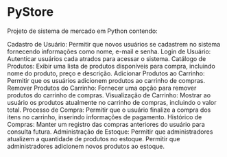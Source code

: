 # PyStore
Projeto de sistema de mercado em Python contendo:

Cadastro de Usuário: 
  Permitir que novos usuários se cadastrem no sistema fornecendo informações como nome, e-mail e senha. 
Login de Usuário: 
  Autenticar usuários cada 
  atrados para acessar o sistema. 
Catálogo de Produtos: 
  Exibir uma lista de produtos disponíveis para compra, incluindo nome do produto, preço e descrição. 
Adicionar Produtos ao Carrinho: 
  Permitir que os usuários adicionem produtos ao carrinho de compras. 
Remover Produtos do Carrinho: 
  Fornecer uma opção para remover produtos do carrinho de compras. 
Visualização de Carrinho: 
  Mostrar ao usuário os produtos atualmente no carrinho de compras, incluindo o valor total. 
Processo de Compra: 
  Permitir que o usuário finalize a compra dos itens no carrinho, inserindo informações de pagamento. 
Histórico de Compras: 
  Manter um registro das compras anteriores do usuário para consulta futura. 
Administração de Estoque: 
  Permitir que administradores atualizem a quantidade de produtos no estoque. 
  Permitir que administradores adicionem novos produtos ao estoque.
